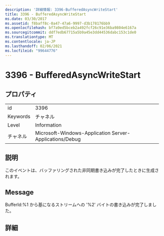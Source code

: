 ```yaml
---
description: '詳細情報: 3396-BufferedAsyncWriteStart'
title: 3396 - BufferedAsyncWriteStart
ms.date: 03/30/2017
ms.assetid: f8baff8c-0a47-47a6-9997-d3b178176bb9
ms.openlocfilehash: bf7a9ed5bceb2a492fcf26c91e36ba9804e6167a
ms.sourcegitcommit: ddf7edb67715a5b9a45e3dd44536dabc153c1de0
ms.translationtype: MT
ms.contentlocale: ja-JP
ms.lasthandoff: 02/06/2021
ms.locfileid: "99644776"
---
```

# <a name="3396---bufferedasyncwritestart"></a>3396 - BufferedAsyncWriteStart

## <a name="properties"></a>プロパティ  
  
|||  
|-|-|  
|id|3396|  
|Keywords|チャネル|  
|Level|Information|  
|チャネル|Microsoft-Windows-Application Server-Applications/Debug|  
  
## <a name="description"></a>説明  

 このイベントは、バッファリングされた非同期書き込みが完了したときに生成されます。  
  
## <a name="message"></a>Message  

 BufferId:%1 から基になるストリームへの '%2' バイトの書き込みが完了しました。  
  
## <a name="details"></a>詳細

